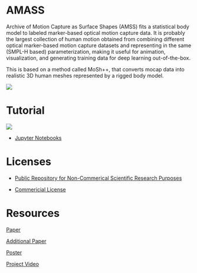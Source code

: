 # AMASS

Archive of Motion Capture as Surface Shapes (AMSS) fits a statistical body model to labeled marker-based optical motion capture data. It is probably the largest collection of human motion obtained from combining different optical marker-based motion capture datasets and representing in the same (SMPL-H based) parameterization, making it useful for animation, visualization, and generating training data for deep learning out-of-the-box.

This is based on a method called MoSh++, that converts mocap data into realistic 3D human meshes represented by a rigged body model.


![](https://raw.githubusercontent.com/nghorbani/amass/master/github_data/datasets_preview.png)


# Tutorial

![](https://camo.githubusercontent.com/aa7e55c214ddf16aa20717efb878a9d0d81c425724adf3ce802e0648edba27eb/68747470733a2f2f616d6173732e69732e7475652e6d70672e64652f75706c6f6164732f636b656469746f722f70696374757265732f312f7465617365722e676966)


- [Jupyter Notebooks](https://github.com/nghorbani/amass/tree/master/notebooks)

# Licenses

- [Public Repository for Non-Commerical Scientific Research Purposes](https://github.com/nghorbani/amass/)

- [Commericial License](#)


# Resources

[Paper](http://files.is.tue.mpg.de/black/papers/amass.pdf)


[Additional Paper](http://files.is.tue.mpg.de/black/papers/amass-sup.pdf)


[Poster](http://files.is.tue.mpg.de/black/papers/amass_iccv_poster.pdf)


[Project Video](https://youtu.be/cceRrlnTCEs)